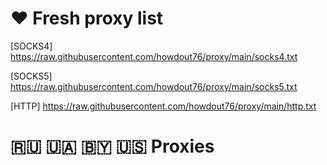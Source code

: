 # ❤ Fresh proxy list

[SOCKS4] https://raw.githubusercontent.com/howdout76/proxy/main/socks4.txt

[SOCKS5] https://raw.githubusercontent.com/howdout76/proxy/main/socks5.txt

[HTTP] https://raw.githubusercontent.com/howdout76/proxy/main/http.txt

# 🇷🇺 🇺🇦 🇧🇾 🇺🇸 Proxies
